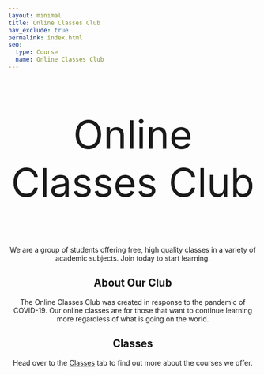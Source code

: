 ```yaml
---
layout: minimal
title: Online Classes Club
nav_exclude: true
permalink: index.html
seo:
  type: Course
  name: Online Classes Club
---
```


<style>
body {
  background-image: url('occ-tree-blur.png');
}
</style>

<center>

<p style="font-size:80px">Online Classes Club</p>   

  <p> We are a group of students offering free, high quality classes in a variety of academic subjects. Join today to start learning. </p>

  <h2 style="text-align:center"> About Our Club </h2>
  The Online Classes Club was created in response to the pandemic of COVID-19. Our online classes are for those that want to continue learning more regardless of what is   going on the world.

  <h2 style="text-align:center"> Classes </h2>
  Head over to the <a href="/classes/">Classes</a> tab to find out more about the courses we offer.
  
</center>
